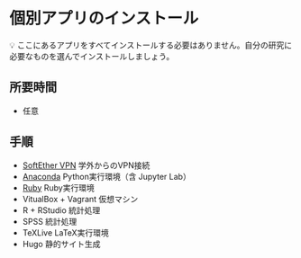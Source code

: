 # 個別アプリのインストール

:bulb: ここにあるアプリをすべてインストールする必要はありません。自分の研究に必要なものを選んでインストールしましょう。

## 所要時間

- 任意

## 手順

- [SoftEther VPN](http://campus-vpn.cc.tsukuba.ac.jp/ja/howto_softether.aspx#windows) 学外からのVPN接続
- [Anaconda](pc-anaconda.md) Python実行環境（含 Jupyter Lab）
- [Ruby](pc-ruby.md) Ruby実行環境
- VitualBox + Vagrant 仮想マシン
- R + RStudio 統計処理
- SPSS 統計処理
- TeXLive LaTeX実行環境
- Hugo 静的サイト生成
